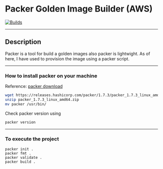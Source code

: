 # Packer Golden Image Builder (AWS)
[![Builds](https://travis-ci.org/joemccann/dillinger.svg?branch=master)](https://travis-ci.org/joemccann/dillinger)

---

## Description
Packer is a tool for build a golden images also packer is lightwight. As of here, I have used to provision the image using a packer script.

-----
### How to install packer on your machine
Reference: [packer download](https://www.packer.io/downloads)
```sh
wget https://releases.hashicorp.com/packer/1.7.3/packer_1.7.3_linux_amd64.zip
unzip packer_1.7.3_linux_amd64.zip
mv packer /usr/bin/
```
Check packer version using
```sh
packer version
```
----

### To execute the project

```
packer init .
packer fmt .
packer validate .
packer build .
```
